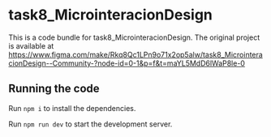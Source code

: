 
  # task8_MicrointeracionDesign

  This is a code bundle for task8_MicrointeracionDesign. The original project is available at https://www.figma.com/make/Rkq8Qc1LPn9o71x2op5alw/task8_MicrointeracionDesign--Community-?node-id=0-1&p=f&t=maYL5MdD6lWaP8le-0

  ## Running the code

  Run `npm i` to install the dependencies.

  Run `npm run dev` to start the development server.
  

